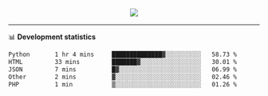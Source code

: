 <h3 align="center">
  <a href="https://github.com/hwalker928">
      <img src="https://github-profile-trophy.vercel.app/?username=hwalker928&no-bg=true&no-frame=true">
  </a>
</h3>


<hr>

📊 **Development statistics**

<!--START_SECTION:waka-->

```txt
Python       1 hr 4 mins     ██████████████▓░░░░░░░░░░   58.73 %
HTML         33 mins         ███████▓░░░░░░░░░░░░░░░░░   30.01 %
JSON         7 mins          █▓░░░░░░░░░░░░░░░░░░░░░░░   06.99 %
Other        2 mins          ▓░░░░░░░░░░░░░░░░░░░░░░░░   02.46 %
PHP          1 min           ▒░░░░░░░░░░░░░░░░░░░░░░░░   01.26 %
```

<!--END_SECTION:waka-->
